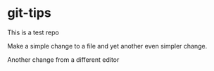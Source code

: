 # git-tips
This is a test repo

Make a simple change to a file and yet another even simpler change.


Another change from a different editor

